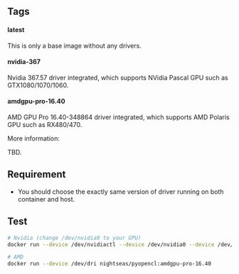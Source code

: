 ## Tags

#### latest
This is only a base image without any drivers.

#### nvidia-367
Nvidia 367.57 driver integrated, which supports NVidia Pascal GPU such as GTX1080/1070/1060. 

#### amdgpu-pro-16.40
AMD GPU Pro 16.40-348864 driver integrated, which supports AMD Polaris GPU such as RX480/470.

More information: 

TBD.

## Requirement

 - You should choose the exactly same version of driver running on both container and host.

## Test

```sh
# Nvidia (change /dev/nvidia0 to your GPU)
docker run --device /dev/nvidiactl --device /dev/nvidia0 --device /dev/nvidia-uvm nightseas/pyopencl:nvidia-367

# AMD
docker run --device /dev/dri nightseas/pyopencl:amdgpu-pro-16.40
```

